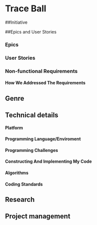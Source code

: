 # Trace Ball
##Initiative

##Epics and User Stories
### Epics
### User Stories
### Non-functional Requirements
#### How We Addressed The Requirements

## Genre

## Technical details
#### Platform
#### Programming Language/Enviroment
#### Programming Challenges
#### Constructing And Implementing My Code
#### Algorithms
#### Coding Standards
##
## Research

## Project management
